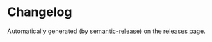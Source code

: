 # Changelog

Automatically generated (by [semantic-release](https://github.com/semantic-release/semantic-release)) on the [releases page](https://github.com/odjhey/base-cra-on-steroids/releases).
